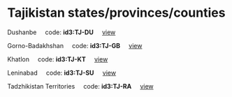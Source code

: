 # Tajikistan states/provinces/counties
Dushanbe&nbsp;&nbsp;&nbsp;&nbsp;&nbsp;code: **id3:TJ-DU**&nbsp;&nbsp;&nbsp;&nbsp;&nbsp;[view](../../export/geojson/medium/id3/tj/du.geojson)&nbsp;&nbsp;&nbsp;&nbsp;&nbsp;


Gorno-Badakhshan&nbsp;&nbsp;&nbsp;&nbsp;&nbsp;code: **id3:TJ-GB**&nbsp;&nbsp;&nbsp;&nbsp;&nbsp;[view](../../export/geojson/medium/id3/tj/gb.geojson)&nbsp;&nbsp;&nbsp;&nbsp;&nbsp;


Khatlon&nbsp;&nbsp;&nbsp;&nbsp;&nbsp;code: **id3:TJ-KT**&nbsp;&nbsp;&nbsp;&nbsp;&nbsp;[view](../../export/geojson/medium/id3/tj/kt.geojson)&nbsp;&nbsp;&nbsp;&nbsp;&nbsp;


Leninabad&nbsp;&nbsp;&nbsp;&nbsp;&nbsp;code: **id3:TJ-SU**&nbsp;&nbsp;&nbsp;&nbsp;&nbsp;[view](../../export/geojson/medium/id3/tj/su.geojson)&nbsp;&nbsp;&nbsp;&nbsp;&nbsp;


Tadzhikistan Territories&nbsp;&nbsp;&nbsp;&nbsp;&nbsp;code: **id3:TJ-RA**&nbsp;&nbsp;&nbsp;&nbsp;&nbsp;[view](../../export/geojson/medium/id3/tj/ra.geojson)&nbsp;&nbsp;&nbsp;&nbsp;&nbsp;

